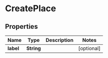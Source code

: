 

# CreatePlace


## Properties

Name | Type | Description | Notes
------------ | ------------- | ------------- | -------------
**label** | **String** |  |  [optional]



